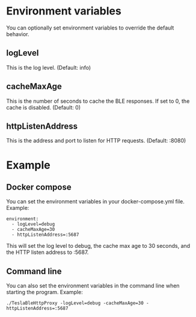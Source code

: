 # Environment variables

You can optionally set environment variables to override the default behavior.

## logLevel

This is the log level. (Default: info)

## cacheMaxAge

This is the number of seconds to cache the BLE responses. If set to 0, the cache is disabled. (Default: 0)

## httpListenAddress

This is the address and port to listen for HTTP requests. (Default: :8080)

# Example

## Docker compose
You can set the environment variables in your docker-compose.yml file. Example:

```
environment:
  - logLevel=debug
  - cacheMaxAge=30
  - httpListenAddress=:5687
```

This will set the log level to debug, the cache max age to 30 seconds, and the HTTP listen address to :5687.

## Command line

You can also set the environment variables in the command line when starting the program. Example:

```
./TeslaBleHttpProxy -logLevel=debug -cacheMaxAge=30 -httpListenAddress=:5687
```
